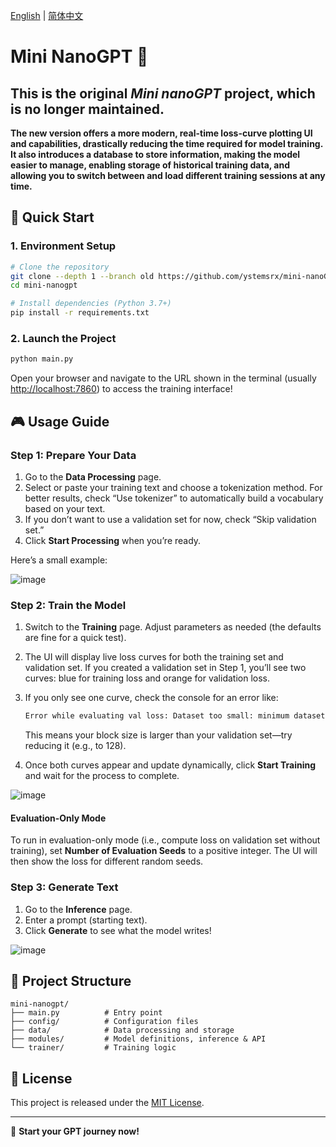 [English](README.md) | [简体中文](README.zh.md)

# Mini NanoGPT 🚀

## This is the original *Mini nanoGPT* project, which is no longer maintained.

**The new version offers a more modern, real-time loss-curve plotting UI and capabilities, drastically reducing the time required for model training.**
**It also introduces a database to store information, making the model easier to manage, enabling storage of historical training data, and allowing you to switch between and load different training sessions at any time.**

## 🚀 Quick Start

### 1. Environment Setup

```bash
# Clone the repository
git clone --depth 1 --branch old https://github.com/ystemsrx/mini-nanoGPT.git
cd mini-nanogpt

# Install dependencies (Python 3.7+)
pip install -r requirements.txt
```

### 2. Launch the Project

```bash
python main.py
```

Open your browser and navigate to the URL shown in the terminal (usually [http://localhost:7860](http://localhost:7860)) to access the training interface!

## 🎮 Usage Guide

### Step 1: Prepare Your Data

1. Go to the **Data Processing** page.
2. Select or paste your training text and choose a tokenization method. For better results, check “Use tokenizer” to automatically build a vocabulary based on your text.
3. If you don’t want to use a validation set for now, check “Skip validation set.”
4. Click **Start Processing** when you’re ready.

Here’s a small example:

![image](https://github.com/user-attachments/assets/667d1fb4-9f9a-4d3a-8574-894be7c71bc6)

### Step 2: Train the Model

1. Switch to the **Training** page. Adjust parameters as needed (the defaults are fine for a quick test).
2. The UI will display live loss curves for both the training set and validation set. If you created a validation set in Step 1, you’ll see two curves: blue for training loss and orange for validation loss.
3. If you only see one curve, check the console for an error like:

   ```txt
   Error while evaluating val loss: Dataset too small: minimum dataset(val) size is 147, but block size is 512. Either reduce block size or add more data.
   ```

   This means your block size is larger than your validation set—try reducing it (e.g., to 128).
4. Once both curves appear and update dynamically, click **Start Training** and wait for the process to complete.

![image](https://github.com/user-attachments/assets/61b1f55e-5a9e-45e4-af9e-0c58f8a2be7e)

#### Evaluation-Only Mode

To run in evaluation-only mode (i.e., compute loss on validation set without training), set **Number of Evaluation Seeds** to a positive integer. The UI will then show the loss for different random seeds.

### Step 3: Generate Text

1. Go to the **Inference** page.
2. Enter a prompt (starting text).
3. Click **Generate** to see what the model writes!

![image](https://github.com/user-attachments/assets/dcebc48a-69c2-4008-b6b4-3fec060a75fb)

## 📁 Project Structure

```
mini-nanogpt/
├── main.py          # Entry point
├── config/          # Configuration files
├── data/            # Data processing and storage
├── modules/         # Model definitions, inference & API
└── trainer/         # Training logic
```

## 📝 License

This project is released under the [MIT License](LICENSE).

---

🎉 **Start your GPT journey now!**

